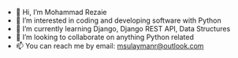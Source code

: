 - 👋 Hi, I’m Mohammad Rezaie
- 👀 I’m interested in coding and developing software with Python 
- 🌱 I’m currently learning Django, Django REST API, Data Structures
- 💞️ I’m looking to collaborate on anything Python related
- 📫 You can reach me by email: msulaymanr@outlook.com
